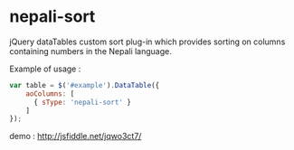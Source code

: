 nepali-sort
===========

jQuery dataTables custom sort plug-in which provides sorting on columns containing numbers in the Nepali language.

Example of usage :

```js
var table = $('#example').DataTable({
    aoColumns: [
      { sType: 'nepali-sort' }
    ]
});
```

demo : http://jsfiddle.net/jqwo3ct7/
